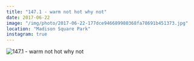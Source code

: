 ```yaml
---
title: "147.1 - warm not hot why not"
date: 2017-06-22
image: "/img/photo/2017-06-22-177dce946689980368fa78691b451373.jpg"
location: "Madison Square Park"
instagram: true
---
```


![147.1 - warm not hot why not](/img/photo/2017-06-22-177dce946689980368fa78691b451373.jpg)
